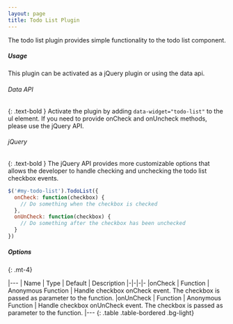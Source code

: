 ```yaml
---
layout: page
title: Todo List Plugin
---
```


The todo list plugin provides simple functionality to the todo list component. 

##### Usage
This plugin can be activated as a jQuery plugin or using the data api. 

###### Data API
{: .text-bold }
Activate the plugin by adding `data-widget="todo-list"` to the ul element. If you need to provide onCheck and onUncheck methods, please use the jQuery API. 

###### jQuery
{: .text-bold }
The jQuery API provides more customizable options that allows the developer to handle checking and unchecking the todo list checkbox events. 
```js
$('#my-todo-list').TodoList({
  onCheck: function(checkbox) {
    // Do something when the checkbox is checked
  },
  onUnCheck: function(checkbox) {
    // Do something after the checkbox has been unchecked
  }
})
```


##### Options
{: .mt-4}

|---
| Name | Type | Default | Description
|-|-|-|-
|onCheck | Function | Anonymous Function | Handle checkbox onCheck event. The checkbox is passed as parameter to the function.
|onUnCheck | Function | Anonymous Function | Handle checkbox onUnCheck event. The checkbox is passed as parameter to the function.
|---
{: .table .table-bordered .bg-light}
